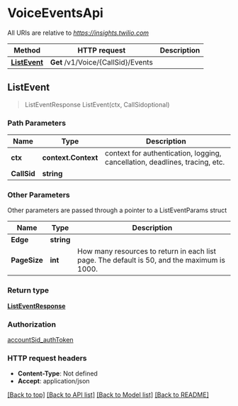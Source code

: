 # VoiceEventsApi

All URIs are relative to *https://insights.twilio.com*

Method | HTTP request | Description
------------- | ------------- | -------------
[**ListEvent**](VoiceEventsApi.md#ListEvent) | **Get** /v1/Voice/{CallSid}/Events | 



## ListEvent

> ListEventResponse ListEvent(ctx, CallSidoptional)



### Path Parameters


Name | Type | Description
------------- | ------------- | -------------
**ctx** | **context.Context** | context for authentication, logging, cancellation, deadlines, tracing, etc.
**CallSid** | **string** | 

### Other Parameters

Other parameters are passed through a pointer to a ListEventParams struct


Name | Type | Description
------------- | ------------- | -------------
**Edge** | **string** | 
**PageSize** | **int** | How many resources to return in each list page. The default is 50, and the maximum is 1000.

### Return type

[**ListEventResponse**](ListEventResponse.md)

### Authorization

[accountSid_authToken](../README.md#accountSid_authToken)

### HTTP request headers

- **Content-Type**: Not defined
- **Accept**: application/json

[[Back to top]](#) [[Back to API list]](../README.md#documentation-for-api-endpoints)
[[Back to Model list]](../README.md#documentation-for-models)
[[Back to README]](../README.md)

